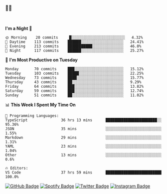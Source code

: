 ### 🤙🍺

<!-- <a href="https://github-readme-stats.vercel.app/api?username=hzak2xx&count_private=true&show_icons=true&theme=dracula">
  <img align="center" src="https://github-readme-stats.vercel.app/api?username=hzak2xx&count_private=true&show_icons=true&theme=dracula" />
</a>
</br> -->
</br>

<!--START_SECTION:waka-->
**I'm a Night 🦉** 

```text
🌞 Morning    20 commits     █░░░░░░░░░░░░░░░░░░░░░░░░   4.32% 
🌆 Daytime    113 commits    ██████░░░░░░░░░░░░░░░░░░░   24.41% 
🌃 Evening    213 commits    ███████████░░░░░░░░░░░░░░   46.0% 
🌙 Night      117 commits    ██████░░░░░░░░░░░░░░░░░░░   25.27%

```
📅 **I'm Most Productive on Tuesday** 

```text
Monday       70 commits     ███░░░░░░░░░░░░░░░░░░░░░░   15.12% 
Tuesday      103 commits    █████░░░░░░░░░░░░░░░░░░░░   22.25% 
Wednesday    73 commits     ████░░░░░░░░░░░░░░░░░░░░░   15.77% 
Thursday     43 commits     ██░░░░░░░░░░░░░░░░░░░░░░░   9.29% 
Friday       64 commits     ███░░░░░░░░░░░░░░░░░░░░░░   13.82% 
Saturday     59 commits     ███░░░░░░░░░░░░░░░░░░░░░░   12.74% 
Sunday       51 commits     ██░░░░░░░░░░░░░░░░░░░░░░░   11.02%

```


📊 **This Week I Spent My Time On** 

```text
💬 Programming Languages: 
TypeScript               36 hrs 13 mins      ███████████████████████░░   95.36% 
JSON                     35 mins             ░░░░░░░░░░░░░░░░░░░░░░░░░   1.55% 
Markdown                 29 mins             ░░░░░░░░░░░░░░░░░░░░░░░░░   1.31% 
YAML                     23 mins             ░░░░░░░░░░░░░░░░░░░░░░░░░   1.04% 
Other                    13 mins             ░░░░░░░░░░░░░░░░░░░░░░░░░   0.6%

🔥 Editors: 
VS Code                  37 hrs 59 mins      █████████████████████████   100.0%

```


<!--END_SECTION:waka-->

[![GitHub Badge](https://img.shields.io/badge/GitHub-100000?style=for-the-badge&logo=github&logoColor=white)](https://github.com/hzak2xx)
[![Spotify Badge](https://img.shields.io/badge/Spotify-1ED760?&style=for-the-badge&logo=spotify&logoColor=white)](https://open.spotify.com/user/uf90s6sbbh75a1mt44clkhkvf)
[![Twitter Badge](https://img.shields.io/badge/Twitter-1DA1F2?style=for-the-badge&logo=twitter&logoColor=white)](https://twitter.com/hzak2xx)
[![Instagram Badge](https://img.shields.io/badge/Instagram-E4405F?style=for-the-badge&logo=instagram&logoColor=white)](https://www.instagram.com/hzak2xx/)
